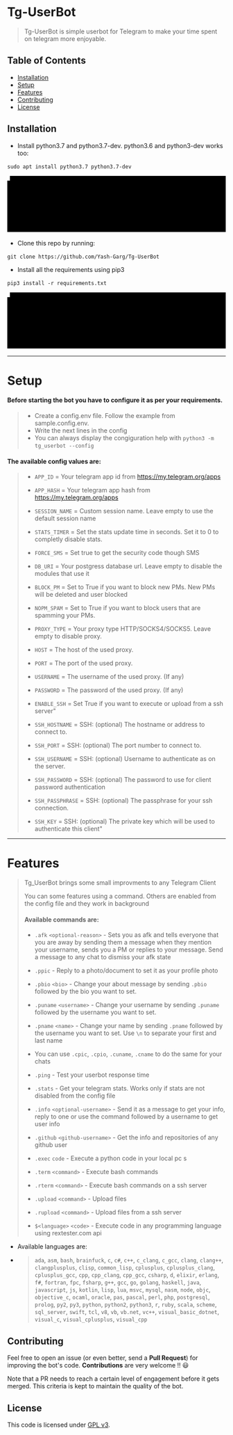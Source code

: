 # Tg-UserBot

> Tg-UserBot is simple userbot for Telegram to make your time spent on telegram more enjoyable.

## Table of Contents

-   [Installation](#Installation)
-   [Setup](#Setup)
-   [Features](#Features)
-   [Contributing](#Contributing)
-   [License](#License)

## Installation

-   Install python3.7 and python3.7-dev. python3.6 and python3-dev works too:

```
sudo apt install python3.7 python3.7-dev
```

![Python Installation](/src/python.gif?raw=true)


-   Clone this repo by running:

```shell
git clone https://github.com/Yash-Garg/Tg-UserBot
```

-   Install all the requirements using pip3

```shell
pip3 install -r requirements.txt
```

![Requirements Installation](/src/requirements.gif?raw=true)

---

# Setup

#### Before starting the bot you have to configure it as per your requirements.
> -   Create a config.env file. Follow the example from sample.config.env.
> -   Write the next lines in the config
> -   You can always display the congiguration help with `python3 -m tg_userbot --config`

#### The available config values are:

> -   `APP_ID` = Your telegram app id from <https://my.telegram.org/apps>
>
> -   `APP_HASH` = Your telegram app hash from <https://my.telegram.org/apps>
>
> -   `SESSION_NAME` = Custom session name. Leave empty to use the default session name
>
> -   `STATS_TIMER` = Set the stats update time in seconds. Set it to 0 to completly disable stats.
>
> -   `FORCE_SMS` = Set true to get the security code though SMS
>
> -   `DB_URI` = Your postgress database url. Leave empty to disable the modules that use it
>
> -   `BLOCK_PM` = Set to True if you want to block new PMs. New PMs will be deleted and user blocked
>
> -   `NOPM_SPAM` = Set to True if you want to block users that are spamming your PMs.
>
> -   `PROXY_TYPE` = Your proxy type HTTP/SOCKS4/SOCKS5. Leave empty to disable proxy.
>
> -   `HOST` = The host of the used proxy.
>
> -   `PORT` = The port of the used proxy.
>
> -   `USERNAME` = The username of the used proxy. (If any)
>
> -   `PASSWORD` = The password of the used proxy. (If any)
>
> -   `ENABLE_SSH` = Set True if you want to execute or upload from a ssh server"
>
> -   `SSH_HOSTNAME` = SSH: (optional) The hostname or address to connect to.
>
> -   `SSH_PORT` = SSH: (optional) The port number to connect to.
>
> -   `SSH_USERNAME` = SSH: (optional) Username to authenticate as on the server.
>
> -   `SSH_PASSWORD` = SSH: (optional) The password to use for client password authentication
>
> -   `SSH_PASSPHRASE` = SSH: (optional) The passphrase for your ssh connection.
>
> -   `SSH_KEY` =  SSH: (optional) The private key which will be used to authenticate this client"


---
# Features

> Tg_UserBot brings some small improvments to any Telegram Client
>
> You can some features using a command. Others are enabled from the config file and they work in background
>
> #### Available commands are:
>
> -   `.afk` `<optional-reason>` - Sets you as afk and tells everyone that you are away by sending them a message when they mention your username, sends you a PM or replies to your message. Send a message to any chat to dismiss your afk state
>
> -   `.ppic` - Reply to a photo/document to set it as your profile photo
>
> -   `.pbio` `<bio>` - Change your about message by sending `.pbio` followed by the bio you want to set.
>
> -   `.puname` `<username>` - Change your username by sending `.puname` followed by the username you want to set.
>
> -   `.pname` `<name>` - Change your name by sending `.pname` followed by the username you want to set. Use `\n` to separate your first and last name
>
> -   You can use `.cpic`, `.cpio`, `.cuname`, `.cname` to do the same for your chats
>
> -   `.ping` - Test your userbot response time
>
> -   `.stats` - Get your telegram stats. Works only if stats are not disabled from the config file
>
> -   `.info` `<optional-username>` - Send it as a message to get your info, reply to one or use the command followed by a username to get user info
>
> -   `.github` `<github-username>` - Get the info and repositories of any github user
>
> -   `.exec` `code` - Execute a python code in your local pc
> s
> -   `.term` `<command>` - Execute bash commands
>
> -   `.rterm` `<command>` - Execute bash commands on a ssh server
>
> -   `.upload` `<command>` - Upload files
>
> -   `.rupload` `<command>` - Upload files from a ssh server
>
> -   `$<language>` `<code>` - Execute code in any programming language using rextester.com api

-   Available languages are:
-   >
    > `ada`, `asm`, `bash`, `brainfuck`, `c`, `c#`, `c++`, `c_clang`, `c_gcc`, `clang`, `clang++`, `clangplusplus`, `clisp`, `common_lisp`, `cplusplus`, `cplusplus_clang`, `cplusplus_gcc`, `cpp`, `cpp_clang`, `cpp_gcc`, `csharp`, `d`, `elixir`, `erlang`, `f#`, `fortran`, `fpc`, `fsharp`, `g++`, `gcc`, `go`, `golang`, `haskell`, `java`, `javascript`, `js`, `kotlin`, `lisp`, `lua`, `msvc`, `mysql`, `nasm`, `node`, `objc`, `objective_c`, `ocaml`, `oracle`, `pas`, `pascal`, `perl`, `php`, `postgresql`, `prolog`, `py2`, `py3`, `python`, `python2`, `python3`, `r`, `ruby`, `scala`, `scheme`, `sql_server`, `swift`, `tcl`, `v8`, `vb`, `vb.net`, `vc++`, `visual_basic_dotnet`, `visual_c`, `visual_cplusplus`, `visual_cpp`

## Contributing

Feel free to open an issue (or even better, send a **Pull Request**) for improving the bot's code. **Contributions** are very welcome !! :smiley:

Note that a PR needs to reach a certain level of engagement before it gets merged. This criteria is kept to maintain the quality of the bot.

## License

This code is licensed under [GPL v3](LICENSE).
